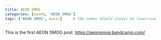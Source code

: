 ```yaml
---
title: AEON SMOG
categories: [sound, "AEON SMOG"]
tags: ["AEON SMOG", music]     # TAG names should always be lowercase
---
```

This is the first AEON SMOG post.
<https://aeonsmog.bandcamp.com/>
